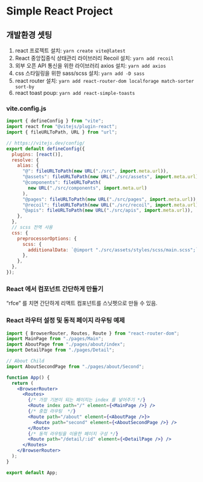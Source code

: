 # Simple React Project

## 개발환경 셋팅

1. react 프로젝트 설치: `yarn create vite@latest`
2. React 중앙집중식 상태관리 라이브러리 Recoil 설치: `yarn add recoil`
3. 외부 오픈 API 통신을 위한 라이브러리 axios 설치: `yarn add axios`
4. css 스타일링을 위한 sass/scss 설치: `yarn add -D sass`
5. react router 설치: `yarn add react-router-dom localforage match-sorter sort-by`
6. react toast poup: `yarn add react-simple-toasts`

### vite.config.js

```js
import { defineConfig } from "vite";
import react from "@vitejs/plugin-react";
import { fileURLToPath, URL } from "url";

// https://vitejs.dev/config/
export default defineConfig({
  plugins: [react()],
  resolve: {
    alias: {
      "@": fileURLToPath(new URL("./src", import.meta.url)),
      "@assets": fileURLToPath(new URL("./src/assets", import.meta.url)),
      "@components": fileURLToPath(
        new URL("./src/components", import.meta.url)
      ),
      "@pages": fileURLToPath(new URL("./src/pages", import.meta.url)),
      "@recoil": fileURLToPath(new URL("./src/recoil", import.meta.url)),
      "@apis": fileURLToPath(new URL("./src/apis", import.meta.url)),
    },
  },
  // scss 전역 사용
  css: {
    preprocessorOptions: {
      scss: {
        additionalData: `@import "./src/assets/styles/scss/main.scss";`,
      },
    },
  },
});
```

### React 에서 컴포넌트 간단하게 만들기

“rfce” 를 치면 간단하게 리액트 컴포넌트를 스닛펫으로 만들 수 있음.

### React 라우터 설정 및 동적 페이지 라우팅 예제

```jsx
import { BrowserRouter, Routes, Route } from "react-router-dom";
import MainPage from "./pages/Main";
import AboutPage from "./pages/about/index";
import DetailPage from "./pages/Detail";

// About Child
import AboutSecondPage from "./pages/about/Second";

function App() {
  return (
    <BrowserRouter>
      <Routes>
        {/* 가장 기본이 되는 페이지는 index 를 넣어주기 */}
        <Route index path="/" element={<MainPage />} />
        {/* 중첩 라우팅  */}
        <Route path="/about" element={<AboutPage />}>
          <Route path="second" element={<AboutSecondPage />} />
        </Route>
        {/* 동적 라우팅을 이용한 페이지 구성 */}
        <Route path="/detail/:id" element={<DetailPage />} />
      </Routes>
    </BrowserRouter>
  );
}

export default App;
```
